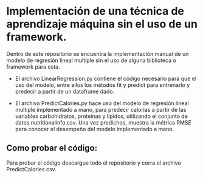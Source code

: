 # Implementación de una técnica de aprendizaje máquina sin el uso de un framework.

Dentro de este repositorio se encuentra la implementación manual de un modelo de regresión lineal multiple sin el uso de alguna biblioteca o framework para esta.

* El archivo LinearRegression.py contiene el código necesario para que el uso del modelo, entre ellos los métodos fit y predict para entrenarlo y predecir a partir de un dataframe dado.

* El archivo PredictCalories.py hace uso del modelo de regresión lineal multiple implementado a mano, para predecir calorias a partir de las variables carbohidratos, proteínas y lípidos, utilizando el conjunto de datos nutritionalinfo.csv. Una vez predichos, muestra la métrica RMSE para conocer el desempeño del modelo implementado a mano. 

 ## Como probar el código:
 
Para probar el código descargue todo el repositorio y corra el archivo PredictCalories.csv.
